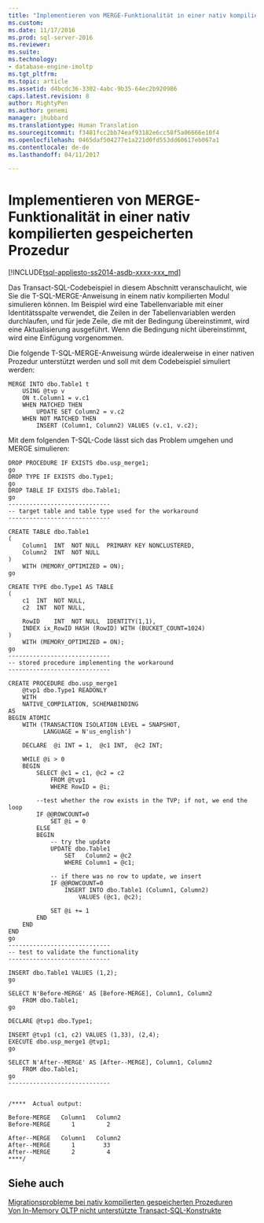 ```yaml
---
title: "Implementieren von MERGE-Funktionalität in einer nativ kompilierten gespeicherten Prozedur | Microsoft-Dokumentation"
ms.custom: 
ms.date: 11/17/2016
ms.prod: sql-server-2016
ms.reviewer: 
ms.suite: 
ms.technology:
- database-engine-imoltp
ms.tgt_pltfrm: 
ms.topic: article
ms.assetid: d4bcdc36-3302-4abc-9b35-64ec2b920986
caps.latest.revision: 8
author: MightyPen
ms.author: genemi
manager: jhubbard
ms.translationtype: Human Translation
ms.sourcegitcommit: f3481fcc2bb74eaf93182e6cc58f5a06666e10f4
ms.openlocfilehash: 0465daf504277e1a221d0fd553dd60617eb067a1
ms.contentlocale: de-de
ms.lasthandoff: 04/11/2017

---
```

# <a name="implementing-merge-functionality-in-a-natively-compiled-stored-procedure"></a>Implementieren von MERGE-Funktionalität in einer nativ kompilierten gespeicherten Prozedur
[!INCLUDE[tsql-appliesto-ss2014-asdb-xxxx-xxx_md](../../includes/tsql-appliesto-ss2014-asdb-xxxx-xxx-md.md)]

  
Das Transact-SQL-Codebeispiel in diesem Abschnitt veranschaulicht, wie Sie die T-SQL-MERGE-Anweisung in einem nativ kompilierten Modul simulieren können. Im Beispiel wird eine Tabellenvariable mit einer Identitätsspalte verwendet, die Zeilen in der Tabellenvariablen werden durchlaufen, und für jede Zeile, die mit der Bedingung übereinstimmt, wird eine Aktualisierung ausgeführt. Wenn die Bedingung nicht übereinstimmt, wird eine Einfügung vorgenommen.
  
Die folgende T-SQL-MERGE-Anweisung würde idealerweise in einer nativen Prozedur unterstützt werden und soll mit dem Codebeispiel simuliert werden:  
  
  
  
  
    MERGE INTO dbo.Table1 t  
        USING @tvp v  
        ON t.Column1 = v.c1  
        WHEN MATCHED THEN   
            UPDATE SET Column2 = v.c2  
        WHEN NOT MATCHED THEN  
            INSERT (Column1, Column2) VALUES (v.c1, v.c2);  
  
  
  
  
Mit dem folgenden T-SQL-Code lässt sich das Problem umgehen und MERGE simulieren:  
  
  
  
  
    DROP PROCEDURE IF EXISTS dbo.usp_merge1;  
    go  
    DROP TYPE IF EXISTS dbo.Type1;  
    go  
    DROP TABLE IF EXISTS dbo.Table1;  
    go  
    -----------------------------  
    -- target table and table type used for the workaround
    -----------------------------  
  
    CREATE TABLE dbo.Table1  
    (  
        Column1  INT  NOT NULL  PRIMARY KEY NONCLUSTERED,  
        Column2  INT  NOT NULL  
    )   
        WITH (MEMORY_OPTIMIZED = ON);  
    go  
  
    CREATE TYPE dbo.Type1 AS TABLE  
    (  
        c1  INT  NOT NULL,  
        c2  INT  NOT NULL,  
  
        RowID    INT  NOT NULL  IDENTITY(1,1),  
        INDEX ix_RowID HASH (RowID) WITH (BUCKET_COUNT=1024)  
    )   
        WITH (MEMORY_OPTIMIZED = ON);  
    go  
    -----------------------------  
    -- stored procedure implementing the workaround
    -----------------------------  
  
    CREATE PROCEDURE dbo.usp_merge1   
        @tvp1 dbo.Type1 READONLY  
        WITH  
        NATIVE_COMPILATION, SCHEMABINDING  
    AS   
    BEGIN ATOMIC  
        WITH (TRANSACTION ISOLATION LEVEL = SNAPSHOT,  
              LANGUAGE = N'us_english')  

        DECLARE  @i INT = 1,  @c1 INT,  @c2 INT;  
    
        WHILE @i > 0  
        BEGIN  
            SELECT @c1 = c1, @c2 = c2  
                FROM @tvp1  
                WHERE RowID = @i;  
    
            --test whether the row exists in the TVP; if not, we end the loop
            IF @@ROWCOUNT=0  
                SET @i = 0
            ELSE
            BEGIN
                -- try the update
                UPDATE dbo.Table1  
                    SET   Column2 = @c2  
                    WHERE Column1 = @c1;  
    
                -- if there was no row to update, we insert
                IF @@ROWCOUNT=0  
                    INSERT INTO dbo.Table1 (Column1, Column2)  
                        VALUES (@c1, @c2);  
    
                SET @i += 1
            END
        END  
    END  
    go  
    -----------------------------  
    -- test to validate the functionality
    -----------------------------  
  
    INSERT dbo.Table1 VALUES (1,2);  
    go  
  
    SELECT N'Before-MERGE' AS [Before-MERGE], Column1, Column2  
        FROM dbo.Table1;  
    go  
  
    DECLARE @tvp1 dbo.Type1;  
  
    INSERT @tvp1 (c1, c2) VALUES (1,33), (2,4);  
    EXECUTE dbo.usp_merge1 @tvp1;  
    go  
  
    SELECT N'After--MERGE' AS [After--MERGE], Column1, Column2  
        FROM dbo.Table1;  
    go  
    -----------------------------  

  
    /****  Actual output:  
  
    Before-MERGE   Column1   Column2  
    Before-MERGE      1         2  
  
    After--MERGE   Column1   Column2  
    After--MERGE      1        33  
    After--MERGE      2         4  
    ****/  
  
  
## <a name="see-also"></a>Siehe auch  
 [Migrationsprobleme bei nativ kompilierten gespeicherten Prozeduren](../../relational-databases/in-memory-oltp/migration-issues-for-natively-compiled-stored-procedures.md)   
 [Von In-Memory OLTP nicht unterstützte Transact-SQL-Konstrukte](../../relational-databases/in-memory-oltp/transact-sql-constructs-not-supported-by-in-memory-oltp.md)  
  
  

